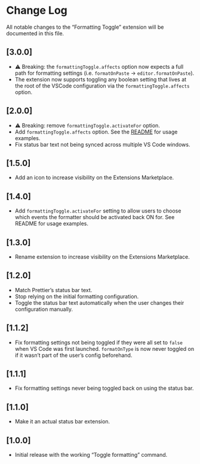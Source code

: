 # Change Log

All notable changes to the “Formatting Toggle” extension will be documented in this file.

## [3.0.0]

- ⚠️ Breaking: the `formattingToggle.affects` option now expects a full path for formatting settings (i.e. `formatOnPaste` → `editor.formatOnPaste`).
- The extension now supports toggling any boolean setting that lives at the root of the VSCode configuration via the `formattingToggle.affects` option.

## [2.0.0]

- ⚠️ Breaking: remove `formattingToggle.activateFor` option.
- Add `formattingToggle.affects` option. See the [README](./README.md) for usage examples.
- Fix status bar text not being synced across multiple VS Code windows.

## [1.5.0]

- Add an icon to increase visibility on the Extensions Marketplace.

## [1.4.0]

- Add `formattingToggle.activateFor` setting to allow users to choose which events the formatter should be activated back ON for. See README for usage examples.

## [1.3.0]

- Rename extension to increase visibility on the Extensions Marketplace.

## [1.2.0]

- Match Prettier’s status bar text.
- Stop relying on the initial formatting configuration.
- Toggle the status bar text automatically when the user changes their configuration manually.

## [1.1.2]

- Fix formatting settings not being toggled if they were all set to `false` when VS Code was first launched. `formatOnType` is now never toggled on if it wasn’t part of the user’s config beforehand.

## [1.1.1]

- Fix formatting settings never being toggled back on using the status bar.

## [1.1.0]

- Make it an actual status bar extension.

## [1.0.0]

- Initial release with the working “Toggle formatting” command.
